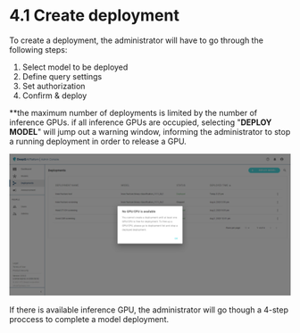 # 4.1 Create deployment

To create a deployment, the administrator will have to go through the following steps:

1. Select model to be deployed
2. Define query settings
3. Set authorization
4. Confirm & deploy

\*\*the maximum number of deployments is limited by the number of inference GPUs. if all inference GPUs are occupied, selecting "**DEPLOY MODEL**" will jump out a warning window, informing the administrator to stop a running deployment in order to release a GPU.

![](../../.gitbook/assets/Deeploy-adm-2-0-2.png)

If there is available inference GPU, the administrator will go though a 4-step proccess to complete a model deployment.
